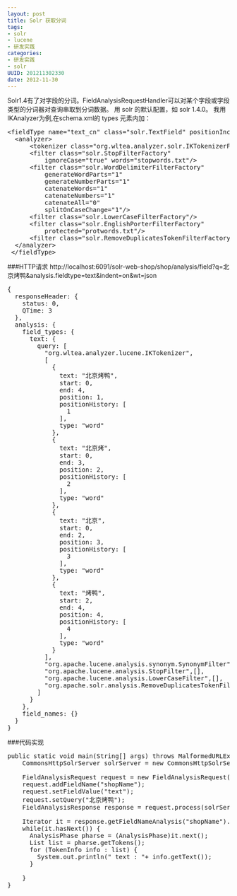```yaml
---
layout: post
title: Solr 获取分词
tags: 
- solr
- lucene
- 研发实践
categories:
- 研发实践
- solr 
UUID: 201211302330
date: 2012-11-30
---
```


Solr1.4有了对字段的分词。FieldAnalysisRequestHandler可以对某个字段或字段类型的分词器对查询串取到分词数据。
用 solr 的默认配置，如 solr 1.4.0。
我用IKAnalyzer为例,在schema.xml的 types 元素内加：
<pre id="wiki">
&lt;fieldType name="text_cn" class="solr.TextField" positionIncrementGap="100"&gt;
  &lt;analyzer&gt;
      &lt;tokenizer class="org.wltea.analyzer.solr.IKTokenizerFactory"/&gt;
      &lt;filter class="solr.StopFilterFactory"  
          ignoreCase="true" words="stopwords.txt"/&gt;
      &lt;filter class="solr.WordDelimiterFilterFactory"  
          generateWordParts="1"  
          generateNumberParts="1"  
          catenateWords="1"  
          catenateNumbers="1"  
          catenateAll="0"  
          splitOnCaseChange="1"/&gt;
      &lt;filter class="solr.LowerCaseFilterFactory"/&gt;
      &lt;filter class="solr.EnglishPorterFilterFactory"  
          protected="protwords.txt"/&gt;
      &lt;filter class="solr.RemoveDuplicatesTokenFilterFactory"/&gt;
  &lt;/analyzer&gt;  
 &lt;/fieldType&gt;
</pre>

###HTTP请求
http://localhost:6091/solr-web-shop/shop/analysis/field?q=北京烤鸭&analysis.fieldtype=text&indent=on&wt=json
<pre>
{
  responseHeader: {
    status: 0,
    QTime: 3
  },
  analysis: {
    field_types: {
      text: {
        query: [
          "org.wltea.analyzer.lucene.IKTokenizer",
          [
            {
              text: "北京烤鸭",
              start: 0,
              end: 4,
              position: 1,
              positionHistory: [
                1
              ],
              type: "word"
            },
            {
              text: "北京烤",
              start: 0,
              end: 3,
              position: 2,
              positionHistory: [
                2
              ],
              type: "word"
            },
            {
              text: "北京",
              start: 0,
              end: 2,
              position: 3,
              positionHistory: [
                3
              ],
              type: "word"
            },
            {
              text: "烤鸭",
              start: 2,
              end: 4,
              position: 4,
              positionHistory: [
                4
              ],
              type: "word"
            }
          ],
          "org.apache.lucene.analysis.synonym.SynonymFilter",[],
          "org.apache.lucene.analysis.StopFilter",[],
          "org.apache.lucene.analysis.LowerCaseFilter",[],
          "org.apache.solr.analysis.RemoveDuplicatesTokenFilter",[]
        ]
      }
    },
    field_names: {}
  }
}
</pre>

###代码实现
<pre id="java">
public static void main(String[] args) throws MalformedURLException, SolrServerException, IOException {
    CommonsHttpSolrServer solrServer = new CommonsHttpSolrServer("http://localhost:6091/solr-web-shop/shop");

    FieldAnalysisRequest request = new FieldAnalysisRequest("/analysis/field");
    request.addFieldName("shopName");
    request.setFieldValue("text");
    request.setQuery("北京烤鸭");
    FieldAnalysisResponse response = request.process(solrServer);

    Iterator it = response.getFieldNameAnalysis("shopName").getQueryPhases().iterator();
    while(it.hasNext()) {
      AnalysisPhase pharse = (AnalysisPhase)it.next();
      List<TokenInfo> list = pharse.getTokens();
      for (TokenInfo info : list) {
        System.out.println(" text : "+ info.getText());
      }

    }
}
</pre>
